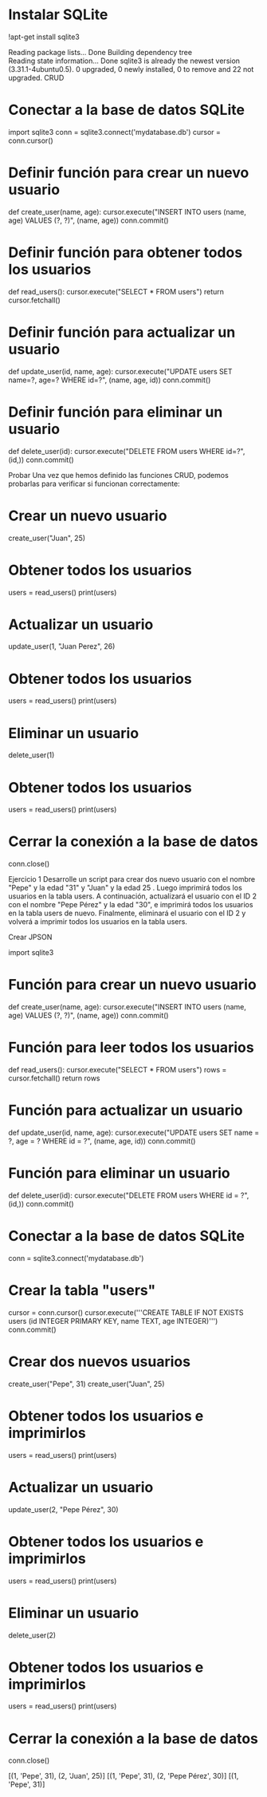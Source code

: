 # Instalar SQLite 
!apt-get install sqlite3
     
Reading package lists... Done
Building dependency tree       
Reading state information... Done
sqlite3 is already the newest version (3.31.1-4ubuntu0.5).
0 upgraded, 0 newly installed, 0 to remove and 22 not upgraded.
CRUD

# Conectar a la base de datos SQLite
import sqlite3
conn = sqlite3.connect('mydatabase.db')
cursor = conn.cursor()

# Definir función para crear un nuevo usuario
def create_user(name, age):
    cursor.execute("INSERT INTO users (name, age) VALUES (?, ?)", (name, age))
    conn.commit()

# Definir función para obtener todos los usuarios
def read_users():
    cursor.execute("SELECT * FROM users")
    return cursor.fetchall()

# Definir función para actualizar un usuario
def update_user(id, name, age):
    cursor.execute("UPDATE users SET name=?, age=? WHERE id=?", (name, age, id))
    conn.commit()

# Definir función para eliminar un usuario
def delete_user(id):
    cursor.execute("DELETE FROM users WHERE id=?", (id,))
    conn.commit()



     
Probar
Una vez que hemos definido las funciones CRUD, podemos probarlas para verificar si funcionan correctamente:


# Crear un nuevo usuario
create_user("Juan", 25)

# Obtener todos los usuarios
users = read_users()
print(users)

# Actualizar un usuario
update_user(1, "Juan Perez", 26)

# Obtener todos los usuarios
users = read_users()
print(users)

# Eliminar un usuario
delete_user(1)

# Obtener todos los usuarios
users = read_users()
print(users)
# Cerrar la conexión a la base de datos
conn.close()

     
Ejercicio 1
Desarrolle un script para crear dos nuevo usuario con el nombre "Pepe" y la edad "31" y "Juan" y la edad 25 . Luego imprimirá todos los usuarios en la tabla users. A continuación, actualizará el usuario con el ID 2 con el nombre "Pepe Pérez" y la edad "30", e imprimirá todos los usuarios en la tabla users de nuevo. Finalmente, eliminará el usuario con el ID 2 y volverá a imprimir todos los usuarios en la tabla users.

Crear JPSON

import sqlite3

# Función para crear un nuevo usuario
def create_user(name, age):
    cursor.execute("INSERT INTO users (name, age) VALUES (?, ?)", (name, age))
    conn.commit()

# Función para leer todos los usuarios
def read_users():
    cursor.execute("SELECT * FROM users")
    rows = cursor.fetchall()
    return rows

# Función para actualizar un usuario
def update_user(id, name, age):
    cursor.execute("UPDATE users SET name = ?, age = ? WHERE id = ?", (name, age, id))
    conn.commit()

# Función para eliminar un usuario
def delete_user(id):
    cursor.execute("DELETE FROM users WHERE id = ?", (id,))
    conn.commit()

# Conectar a la base de datos SQLite
conn = sqlite3.connect('mydatabase.db')

# Crear la tabla "users"
cursor = conn.cursor()
cursor.execute('''CREATE TABLE IF NOT EXISTS users
                (id INTEGER PRIMARY KEY, name TEXT, age INTEGER)''')
conn.commit()

# Crear dos nuevos usuarios
create_user("Pepe", 31)
create_user("Juan", 25)

# Obtener todos los usuarios e imprimirlos
users = read_users()
print(users)

# Actualizar un usuario
update_user(2, "Pepe Pérez", 30)

# Obtener todos los usuarios e imprimirlos
users = read_users()
print(users)

# Eliminar un usuario
delete_user(2)

# Obtener todos los usuarios e imprimirlos
users = read_users()
print(users)

# Cerrar la conexión a la base de datos
conn.close()


     
[(1, 'Pepe', 31), (2, 'Juan', 25)]
[(1, 'Pepe', 31), (2, 'Pepe Pérez', 30)]
[(1, 'Pepe', 31)]
